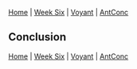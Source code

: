 [Home](index.md) | [Week Six](Week6.md) | [Voyant](Voyant.md) | [AntConc](AntConc)


## Conclusion


[Home](index.md) | [Week Six](Week6.md) | [Voyant](Voyant.md) | [AntConc](AntConc)
